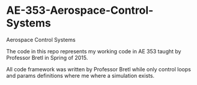 # AE-353-Aerospace-Control-Systems
Aerospace Control Systems

The code in this repo represents my working code in AE 353 taught by Professor Bretl in Spring of 2015. 

All code framework was written by Professor Bretl while only control loops and params definitions where me where a simulation exists. 

